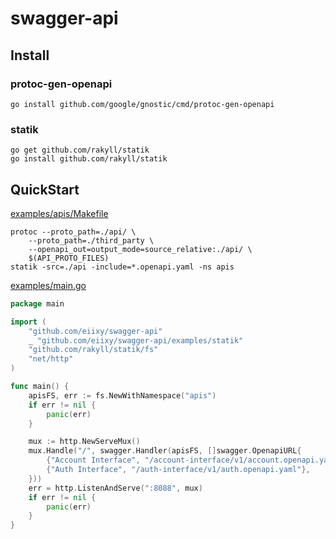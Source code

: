 # swagger-api


## Install

### protoc-gen-openapi
```shell
go install github.com/google/gnostic/cmd/protoc-gen-openapi
```

### statik
```shell
go get github.com/rakyll/statik
go install github.com/rakyll/statik
```

## QuickStart

[examples/apis/Makefile](./examples/apis/Makefile)
```shell
protoc --proto_path=./api/ \
    --proto_path=./third_party \
    --openapi_out=output_mode=source_relative:./api/ \
    $(API_PROTO_FILES)
statik -src=./api -include=*.openapi.yaml -ns apis	
```

[examples/main.go](./examples/main.go)
```go
package main

import (
	"github.com/eiixy/swagger-api"
	_ "github.com/eiixy/swagger-api/examples/statik"
	"github.com/rakyll/statik/fs"
	"net/http"
)

func main() {
	apisFS, err := fs.NewWithNamespace("apis")
	if err != nil {
		panic(err)
	}

	mux := http.NewServeMux()
	mux.Handle("/", swagger.Handler(apisFS, []swagger.OpenapiURL{
		{"Account Interface", "/account-interface/v1/account.openapi.yaml"},
		{"Auth Interface", "/auth-interface/v1/auth.openapi.yaml"},
	}))
	err = http.ListenAndServe(":8088", mux)
	if err != nil {
		panic(err)
	}
}
```